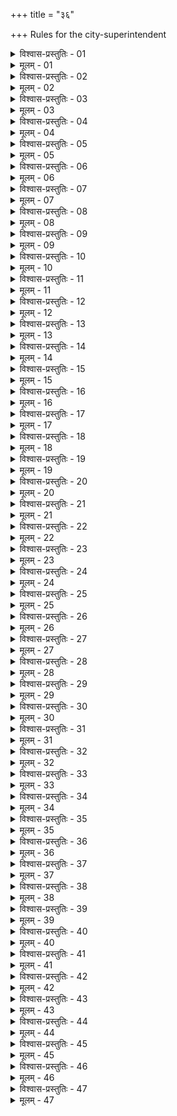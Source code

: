 +++
title = "३६"

+++
Rules for the city-superintendent  

<details><summary>विश्वास-प्रस्तुतिः - 01</summary>

01 समाहर्तृवन्नागरिको नगरं चिन्तयेत्
</details>

<details><summary>मूलम् - 01</summary>

01 समाहर्तृवन्नागरिको नगरं चिन्तयेत्
</details>

<details><summary>विश्वास-प्रस्तुतिः - 02</summary>

02 दशकुलीं गोपो विंशतिकुलीं चत्वारिंशत्कुलीं वा
</details>

<details><summary>मूलम् - 02</summary>

02 दशकुलीं गोपो विंशतिकुलीं चत्वारिंशत्कुलीं वा
</details>

<details><summary>विश्वास-प्रस्तुतिः - 03</summary>

03 स तस्यां स्त्रीपुरुषाणां जातिगोत्रनामकर्मभिः जङ्घाग्रं आयव्ययौ च विद्यात्
</details>

<details><summary>मूलम् - 03</summary>

03 स तस्यां स्त्रीपुरुषाणां जातिगोत्रनामकर्मभिः जङ्घाग्रं आयव्ययौ च विद्यात्
</details>

<details><summary>विश्वास-प्रस्तुतिः - 04</summary>

04 एवं दुर्गचतुर्भागं स्थानिकश्चिन्तयेत्
</details>

<details><summary>मूलम् - 04</summary>

04 एवं दुर्गचतुर्भागं स्थानिकश्चिन्तयेत्
</details>

<details><summary>विश्वास-प्रस्तुतिः - 05</summary>

05 धर्मावसथिनः पाषण्डिपथिकान् आवेद्य वासयेयुः, स्वप्रत्ययाश्च तपस्विनः श्रोत्रियांश्च
</details>

<details><summary>मूलम् - 05</summary>

05 धर्मावसथिनः पाषण्डिपथिकान् आवेद्य वासयेयुः, स्वप्रत्ययाश्च तपस्विनः श्रोत्रियांश्च
</details>

<details><summary>विश्वास-प्रस्तुतिः - 06</summary>

06 कारुशिल्पिनः स्वकर्मस्थानेषु स्वजनं वासयेयुः, वैदेहकाश्चान्योन्यं स्वकर्मस्थानेषु
</details>

<details><summary>मूलम् - 06</summary>

06 कारुशिल्पिनः स्वकर्मस्थानेषु स्वजनं वासयेयुः, वैदेहकाश्चान्योन्यं स्वकर्मस्थानेषु
</details>

<details><summary>विश्वास-प्रस्तुतिः - 07</summary>

07 पण्यानां अदेशकालविक्रेतारं अस्वकरणं च निवेदयेयुः
</details>

<details><summary>मूलम् - 07</summary>

07 पण्यानां अदेशकालविक्रेतारं अस्वकरणं च निवेदयेयुः
</details>

<details><summary>विश्वास-प्रस्तुतिः - 08</summary>

08 शौण्डिकपाक्वमांसिकाउदनिकरूपाजीवाः परिज्ञातं आवासयेयुः
</details>

<details><summary>मूलम् - 08</summary>

08 शौण्डिकपाक्वमांसिकाउदनिकरूपाजीवाः परिज्ञातं आवासयेयुः
</details>

<details><summary>विश्वास-प्रस्तुतिः - 09</summary>

09 अतिव्ययकर्तारं अत्याहितकर्माणं च निवेदयेयुः
</details>

<details><summary>मूलम् - 09</summary>

09 अतिव्ययकर्तारं अत्याहितकर्माणं च निवेदयेयुः
</details>

<details><summary>विश्वास-प्रस्तुतिः - 10</summary>

10 चिकित्सकः प्रच्छन्नव्रणप्रतीकारकारयितारं अपथ्यकारिणं च गृहस्वामी च निवेद्य गोपस्थानिकयोर्मुच्येत, अन्यथा तुल्यदोषः स्यात्
</details>

<details><summary>मूलम् - 10</summary>

10 चिकित्सकः प्रच्छन्नव्रणप्रतीकारकारयितारं अपथ्यकारिणं च गृहस्वामी च निवेद्य गोपस्थानिकयोर्मुच्येत, अन्यथा तुल्यदोषः स्यात्
</details>

<details><summary>विश्वास-प्रस्तुतिः - 11</summary>

11 प्रस्थितागतौ च निवेदयेत्, अन्यथा रात्रिदोषं भजेत
</details>

<details><summary>मूलम् - 11</summary>

11 प्रस्थितागतौ च निवेदयेत्, अन्यथा रात्रिदोषं भजेत
</details>

<details><summary>विश्वास-प्रस्तुतिः - 12</summary>

12 क्षेमरात्रिषु त्रिपणं दद्यात्
</details>

<details><summary>मूलम् - 12</summary>

12 क्षेमरात्रिषु त्रिपणं दद्यात्
</details>

<details><summary>विश्वास-प्रस्तुतिः - 13</summary>

13 पथिक उत्पथिकाश्च बहिर्ऽन्तश्च नगरस्य देवगृहपुण्यस्थानवनश्मशानेषु स-व्रणं अनिष्ट उपकरणं उद्भाण्डीकृतं आविग्नं अतिस्वप्नं अध्वक्लान्तं अपूर्वं वा गृह्णीयुः
</details>

<details><summary>मूलम् - 13</summary>

13 पथिक उत्पथिकाश्च बहिर्ऽन्तश्च नगरस्य देवगृहपुण्यस्थानवनश्मशानेषु स-व्रणं अनिष्ट उपकरणं उद्भाण्डीकृतं आविग्नं अतिस्वप्नं अध्वक्लान्तं अपूर्वं वा गृह्णीयुः
</details>

<details><summary>विश्वास-प्रस्तुतिः - 14</summary>

14 एवं अभ्यन्तरे शून्यनिवेशावेशनशौण्डिकाउदनिकपाक्वमांसिकद्यूतपाषण्डावासेषु विचयं कुर्युः
</details>

<details><summary>मूलम् - 14</summary>

14 एवं अभ्यन्तरे शून्यनिवेशावेशनशौण्डिकाउदनिकपाक्वमांसिकद्यूतपाषण्डावासेषु विचयं कुर्युः
</details>

<details><summary>विश्वास-प्रस्तुतिः - 15</summary>

15 अग्निप्रतीकारं च ग्रीष्मे
</details>

<details><summary>मूलम् - 15</summary>

15 अग्निप्रतीकारं च ग्रीष्मे
</details>

<details><summary>विश्वास-प्रस्तुतिः - 16</summary>

16 मध्यमयोरह्नश्चतुर्भागयोरष्टभागोऽग्निदण्डः
</details>

<details><summary>मूलम् - 16</summary>

16 मध्यमयोरह्नश्चतुर्भागयोरष्टभागोऽग्निदण्डः
</details>

<details><summary>विश्वास-प्रस्तुतिः - 17</summary>

17 बहिर्ऽधिश्रयणं वा कुर्युः
</details>

<details><summary>मूलम् - 17</summary>

17 बहिर्ऽधिश्रयणं वा कुर्युः
</details>

<details><summary>विश्वास-प्रस्तुतिः - 18</summary>

18 पादः पञ्चघटीनां कुम्भद्रोणिनिह्श्रेणीपरशुशूर्पाङ्कुशकचग्रहणीदृतीनां चाकरणे
</details>

<details><summary>मूलम् - 18</summary>

18 पादः पञ्चघटीनां कुम्भद्रोणिनिह्श्रेणीपरशुशूर्पाङ्कुशकचग्रहणीदृतीनां चाकरणे
</details>

<details><summary>विश्वास-प्रस्तुतिः - 19</summary>

19 तृणकटच्छन्नान्यपनयेत्
</details>

<details><summary>मूलम् - 19</summary>

19 तृणकटच्छन्नान्यपनयेत्
</details>

<details><summary>विश्वास-प्रस्तुतिः - 20</summary>

20 अग्निजीविन एकस्थान् वासयेत्
</details>

<details><summary>मूलम् - 20</summary>

20 अग्निजीविन एकस्थान् वासयेत्
</details>

<details><summary>विश्वास-प्रस्तुतिः - 21</summary>

21 स्वगृहप्रद्वारेषु गृहस्वामिनो वसेयुः असम्पातिनो रात्रौ
</details>

<details><summary>मूलम् - 21</summary>

21 स्वगृहप्रद्वारेषु गृहस्वामिनो वसेयुः असम्पातिनो रात्रौ
</details>

<details><summary>विश्वास-प्रस्तुतिः - 22</summary>

22 रथ्यासु कुटव्रजाः सहस्रं तिष्ठेयुः, चतुष्पथद्वारराजपरिग्रहेषु च
</details>

<details><summary>मूलम् - 22</summary>

22 रथ्यासु कुटव्रजाः सहस्रं तिष्ठेयुः, चतुष्पथद्वारराजपरिग्रहेषु च
</details>

<details><summary>विश्वास-प्रस्तुतिः - 23</summary>

23 प्रदीप्तं अनभिधावतो गृहस्वामिनो द्वादशपणो दण्डः, षट्पणोऽवक्रयिणः
</details>

<details><summary>मूलम् - 23</summary>

23 प्रदीप्तं अनभिधावतो गृहस्वामिनो द्वादशपणो दण्डः, षट्पणोऽवक्रयिणः
</details>

<details><summary>विश्वास-प्रस्तुतिः - 24</summary>

24 प्रमादाद् दीप्तेषु चतुष्पञ्चाशत्पणो दण्डः
</details>

<details><summary>मूलम् - 24</summary>

24 प्रमादाद् दीप्तेषु चतुष्पञ्चाशत्पणो दण्डः
</details>

<details><summary>विश्वास-प्रस्तुतिः - 25</summary>

25 प्रदीपिकोऽग्निना वध्यः
</details>

<details><summary>मूलम् - 25</summary>

25 प्रदीपिकोऽग्निना वध्यः
</details>

<details><summary>विश्वास-प्रस्तुतिः - 26</summary>

26 पांसुन्यासे रथ्यायां अष्टभागो दण्डः, पङ्क उदकसम्निरोधे पादः
</details>

<details><summary>मूलम् - 26</summary>

26 पांसुन्यासे रथ्यायां अष्टभागो दण्डः, पङ्क उदकसम्निरोधे पादः
</details>

<details><summary>विश्वास-प्रस्तुतिः - 27</summary>

27 राजमार्गे द्विगुणः
</details>

<details><summary>मूलम् - 27</summary>

27 राजमार्गे द्विगुणः
</details>

<details><summary>विश्वास-प्रस्तुतिः - 28</summary>

28 पण्यस्थान उदकस्थानदेवगृहराजपरिग्रहेषु पण उत्तरा विष्टादण्डाः, मूत्रेष्वर्धदण्डाः
</details>

<details><summary>मूलम् - 28</summary>

28 पण्यस्थान उदकस्थानदेवगृहराजपरिग्रहेषु पण उत्तरा विष्टादण्डाः, मूत्रेष्वर्धदण्डाः
</details>

<details><summary>विश्वास-प्रस्तुतिः - 29</summary>

29 भैषज्यव्याधिभयनिमित्तं अदण्ड्याः
</details>

<details><summary>मूलम् - 29</summary>

29 भैषज्यव्याधिभयनिमित्तं अदण्ड्याः
</details>

<details><summary>विश्वास-प्रस्तुतिः - 30</summary>

30 मार्जारश्वनकुलसर्पप्रेतानां नगरस्यान्तर्।उत्सर्गे त्रिपणो दण्डः, खर उष्ट्राश्वतराश्वप्रेतानां षट्पणः, मनुष्यप्रेतानां पञ्चाशत्पणः
</details>

<details><summary>मूलम् - 30</summary>

30 मार्जारश्वनकुलसर्पप्रेतानां नगरस्यान्तर्।उत्सर्गे त्रिपणो दण्डः, खर उष्ट्राश्वतराश्वप्रेतानां षट्पणः, मनुष्यप्रेतानां पञ्चाशत्पणः
</details>

<details><summary>विश्वास-प्रस्तुतिः - 31</summary>

31 मार्गविपर्यासे शवद्वाराद् अन्यतश्च शवनिर्णयने पूर्वः साहसदण्डः
</details>

<details><summary>मूलम् - 31</summary>

31 मार्गविपर्यासे शवद्वाराद् अन्यतश्च शवनिर्णयने पूर्वः साहसदण्डः
</details>

<details><summary>विश्वास-प्रस्तुतिः - 32</summary>

32 द्वाःस्थानां द्विशतम्
</details>

<details><summary>मूलम् - 32</summary>

32 द्वाःस्थानां द्विशतम्
</details>

<details><summary>विश्वास-प्रस्तुतिः - 33</summary>

33 श्मशानाद् अन्यत्र न्यासे दहने च द्वादशपणो दण्डः
</details>

<details><summary>मूलम् - 33</summary>

33 श्मशानाद् अन्यत्र न्यासे दहने च द्वादशपणो दण्डः
</details>

<details><summary>विश्वास-प्रस्तुतिः - 34</summary>

34 विषण्णालिकं उभयतोरात्रं यामतूर्यम्
</details>

<details><summary>मूलम् - 34</summary>

34 विषण्णालिकं उभयतोरात्रं यामतूर्यम्
</details>

<details><summary>विश्वास-प्रस्तुतिः - 35</summary>

35 तूर्यशब्दे राज्ञो गृहाभ्याशे सपादपणंऽक्षणताडनं प्रथमपश्चिमयामिकं, मध्यमयामिकं द्विगुणं, अन्तश्चतुर्गुणम्
</details>

<details><summary>मूलम् - 35</summary>

35 तूर्यशब्दे राज्ञो गृहाभ्याशे सपादपणंऽक्षणताडनं प्रथमपश्चिमयामिकं, मध्यमयामिकं द्विगुणं, अन्तश्चतुर्गुणम्
</details>

<details><summary>विश्वास-प्रस्तुतिः - 36</summary>

36 शङ्कनीये देशे लिङ्गे पूर्वापदाने च गृहीतं अनुयुञ्जीत
</details>

<details><summary>मूलम् - 36</summary>

36 शङ्कनीये देशे लिङ्गे पूर्वापदाने च गृहीतं अनुयुञ्जीत
</details>

<details><summary>विश्वास-प्रस्तुतिः - 37</summary>

37 राजपरिग्रह उपगमने नगररक्षाऽऽरोहणे च मध्यमः साहसदण्डः
</details>

<details><summary>मूलम् - 37</summary>

37 राजपरिग्रह उपगमने नगररक्षाऽऽरोहणे च मध्यमः साहसदण्डः
</details>

<details><summary>विश्वास-प्रस्तुतिः - 38</summary>

38 सूतिकाचिकित्सकप्रेतप्रदीपयाननागरिकतूर्यप्रेक्षाऽग्निनिमित्तं मुद्राभिश्चाग्राह्याः
</details>

<details><summary>मूलम् - 38</summary>

38 सूतिकाचिकित्सकप्रेतप्रदीपयाननागरिकतूर्यप्रेक्षाऽग्निनिमित्तं मुद्राभिश्चाग्राह्याः
</details>

<details><summary>विश्वास-प्रस्तुतिः - 39</summary>

39 चाररात्रिषु प्रच्छन्नविपरीतवेषाः प्रव्रजिता दण्डशस्त्रहस्ताश्च मनुष्या दोषतो दण्ड्याः
</details>

<details><summary>मूलम् - 39</summary>

39 चाररात्रिषु प्रच्छन्नविपरीतवेषाः प्रव्रजिता दण्डशस्त्रहस्ताश्च मनुष्या दोषतो दण्ड्याः
</details>

<details><summary>विश्वास-प्रस्तुतिः - 40</summary>

40 रक्षिणां अवार्यं वारयतां वार्यं चावारयतां क्षणद्विगुणो दण्डः
</details>

<details><summary>मूलम् - 40</summary>

40 रक्षिणां अवार्यं वारयतां वार्यं चावारयतां क्षणद्विगुणो दण्डः
</details>

<details><summary>विश्वास-प्रस्तुतिः - 41</summary>

41 स्त्रियं दासीं अधिमेहयतां पूर्वः साहसदण्डः, अदासीं मध्यमः, कृतावरोधां उत्तमः, कुलस्त्रियं वधः
</details>

<details><summary>मूलम् - 41</summary>

41 स्त्रियं दासीं अधिमेहयतां पूर्वः साहसदण्डः, अदासीं मध्यमः, कृतावरोधां उत्तमः, कुलस्त्रियं वधः
</details>

<details><summary>विश्वास-प्रस्तुतिः - 42</summary>

42 चेतनाचेतनिकं रात्रिदोषं अशंसतो नागरिकस्य दोषानुरूपो दण्डः, प्रमादस्थाने च
</details>

<details><summary>मूलम् - 42</summary>

42 चेतनाचेतनिकं रात्रिदोषं अशंसतो नागरिकस्य दोषानुरूपो दण्डः, प्रमादस्थाने च
</details>

<details><summary>विश्वास-प्रस्तुतिः - 43</summary>

43 नित्यं उदकस्थानमार्गभ्रमच्छन्नपथवप्रप्राकाररक्षाऽवेक्षणं नष्टप्रस्मृतापसृतानां च रक्षणम्
</details>

<details><summary>मूलम् - 43</summary>

43 नित्यं उदकस्थानमार्गभ्रमच्छन्नपथवप्रप्राकाररक्षाऽवेक्षणं नष्टप्रस्मृतापसृतानां च रक्षणम्
</details>

<details><summary>विश्वास-प्रस्तुतिः - 44</summary>

44 बन्धनागारे च बालवृद्धव्याधितानाथानां जातनक्षत्रपौर्णमासीषु विसर्गः
</details>

<details><summary>मूलम् - 44</summary>

44 बन्धनागारे च बालवृद्धव्याधितानाथानां जातनक्षत्रपौर्णमासीषु विसर्गः
</details>

<details><summary>विश्वास-प्रस्तुतिः - 45</summary>

45 पण्यशीलाः समयानुबद्धा वा दोषनिष्क्रयं दद्युः
</details>

<details><summary>मूलम् - 45</summary>

45 पण्यशीलाः समयानुबद्धा वा दोषनिष्क्रयं दद्युः
</details>

<details><summary>विश्वास-प्रस्तुतिः - 46</summary>

46ab दिवसे पञ्चरात्रे वा बन्धनस्थान् विशोधयेत् ।  
46chd कर्मणा कायदण्डेन हिरण्यानुग्रहेण वा
</details>

<details><summary>मूलम् - 46</summary>

46ab दिवसे पञ्चरात्रे वा बन्धनस्थान् विशोधयेत् ।  
46chd कर्मणा कायदण्डेन हिरण्यानुग्रहेण वा
</details>

<details><summary>विश्वास-प्रस्तुतिः - 47</summary>

47ab अपूर्वदेशाधिगमे युवराजाभिषेचने ।  
47chd पुत्रजन्मनि वा मोक्षो बन्धनस्य विधीयते  (इति)
</details>

<details><summary>मूलम् - 47</summary>

47ab अपूर्वदेशाधिगमे युवराजाभिषेचने ।  
47chd पुत्रजन्मनि वा मोक्षो बन्धनस्य विधीयते  (इति)
</details>